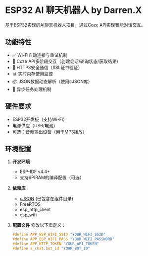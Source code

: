 # ESP32 AI 聊天机器人 by Darren.X

基于ESP32实现的AI聊天机器人项目，通过Coze API实现智能对话交互。

## 功能特性

- ✅ Wi-Fi自动连接与重试机制
- 🔄 Coze API多阶段交互（创建会话/轮询状态/获取结果）
- 📡 HTTPS安全通信（SSL证书验证）
- 📊 实时内存使用监控
- 📦 JSON数据动态解析（使用cJSON库）
- 🔄 异步任务处理机制

## 硬件要求

- ESP32开发板（支持Wi-Fi）
- 电源供应（USB/电池）
- 可选：音频输出设备（用于MP3播放）

## 环境配置

1. **开发环境**
   - ESP-IDF v4.4+
   - 支持SPIRAM的编译配置（可选）

2. **依赖库**
   - [cJSON](https://github.com/DaveGamble/cJSON) (已包含在组件目录)
   - FreeRTOS
   - esp_http_client
   - esp_wifi

3. **配置文件**
   修改以下宏定义：
   ```c
   #define APP_ESP_WIFI_SSID "YOUR_WIFI_SSID"
   #define APP_ESP_WIFI_PASS "YOUR_WIFI_PASSWORD"
   #define APP_HTTP_TOKEN "YOUR_API_TOKEN"
   #define s_chat.bot_id "YOUR_BOT_ID"
